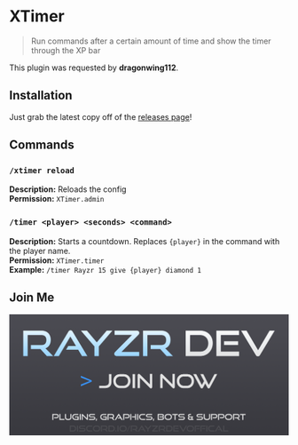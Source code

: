 # XTimer
> Run commands after a certain amount of time and show the timer through the XP bar

This plugin was requested by **dragonwing112**.

## Installation
Just grab the latest copy off of the [releases page](https://github.com/Rayzr522/XTimer/releases)!

## Commands
### `/xtimer reload`
**Description:** Reloads the config  
**Permission:** `XTimer.admin`

### `/timer <player> <seconds> <command>`
**Description:** Starts a countdown. Replaces `{player}` in the command with the player name.  
**Permission:** `XTimer.timer`  
**Example:** `/timer Rayzr 15 give {player} diamond 1`

## Join Me
[![Discord Badge](https://github.com/Rayzr522/ProjectResources/raw/master/RayzrDev/badge-small.png)](https://discord.io/rayzrdevofficial)
